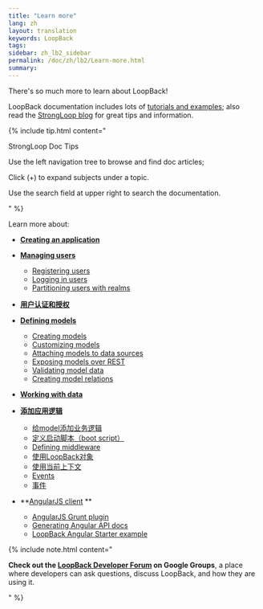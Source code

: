 ```yaml
---
title: "Learn more"
lang: zh
layout: translation
keywords: LoopBack
tags:
sidebar: zh_lb2_sidebar
permalink: /doc/zh/lb2/Learn-more.html
summary:
---
```


There's so much more to learn about LoopBack!  

LoopBack documentation includes lots of [tutorials and examples](https://docs.strongloop.com/display/zh/Tutorials+and+examples);
also read the [StrongLoop blog](http://strongloop.com/strongblog/) for great tips and information.

{% include tip.html content="

StrongLoop Doc Tips

Use the left navigation tree to browse and find doc articles;

Click (+) to expand subjects under a topic.

Use the search field at upper right to search the documentation. 

" %}

Learn more about:

*   **[Creating an application](https://docs.strongloop.com/display/zh/Creating+an+application)**
*   **[Managing users](https://docs.strongloop.com/display/zh/Managing+users)**
    *   [Registering users](https://docs.strongloop.com/display/zh/Registering+users)
    *   [Logging in users](https://docs.strongloop.com/display/zh/Logging+in+users)
    *   [Partitioning users with realms](https://docs.strongloop.com/display/zh/Partitioning+users+with+realms)
*   **[用户认证和授权](https://docs.strongloop.com/pages/viewpage.action?pageId=6094988)**
*   **[Defining models](https://docs.strongloop.com/display/zh/Defining+models)**
    *   [Creating models](https://docs.strongloop.com/display/zh/Creating+models)
    *   [Customizing models](https://docs.strongloop.com/display/zh/Customizing+models)
    *   [Attaching models to data sources](https://docs.strongloop.com/display/zh/Attaching+models+to+data+sources)
    *   [Exposing models over REST](https://docs.strongloop.com/display/zh/Exposing+models+over+REST)
    *   [Validating model data](https://docs.strongloop.com/display/zh/Validating+model+data)
    *   [Creating model relations](https://docs.strongloop.com/display/zh/Creating+model+relations)
*   **[Working with data](https://docs.strongloop.com/display/zh/Working+with+data)**
*   **[添加应用逻辑](https://docs.strongloop.com/pages/viewpage.action?pageId=6095037)**
    *   [给model添加业务逻辑](https://docs.strongloop.com/pages/viewpage.action?pageId=6095039)
    *   [定义启动脚本（boot script）](https://docs.strongloop.com/pages/viewpage.action?pageId=6095038)
    *   [Defining middleware](https://docs.strongloop.com/display/zh/Defining+middleware)
    *   [使用LoopBack对象](https://docs.strongloop.com/pages/viewpage.action?pageId=6095045)
    *   [使用当前上下文](https://docs.strongloop.com/pages/viewpage.action?pageId=6095047)
    *   [Events](https://docs.strongloop.com/display/zh/Events)
    *   [事件](https://docs.strongloop.com/pages/viewpage.action?pageId=8880469)

*   **[AngularJS client](/doc/{{page.lang}}/lb2/Create-AngularJS-client.html) **
    *   [AngularJS Grunt plugin](/doc/{{page.lang}}/lb2/AngularJS-Grunt-plugin.html)
    *   [Generating Angular API docs](/doc/{{page.lang}}/lb2/Generating-Angular-API-docs.html)
    *   [LoopBack Angular Starter example](/doc/{{page.lang}}/lb2/LoopBack-Angular-Starter-example.html)

{% include note.html content="

**Check out the [LoopBack Developer Forum](https://groups.google.com/forum/#!forum/loopbackjs) on Google Groups**, a place where developers can ask questions, discuss LoopBack, and how they are using it.

" %}
